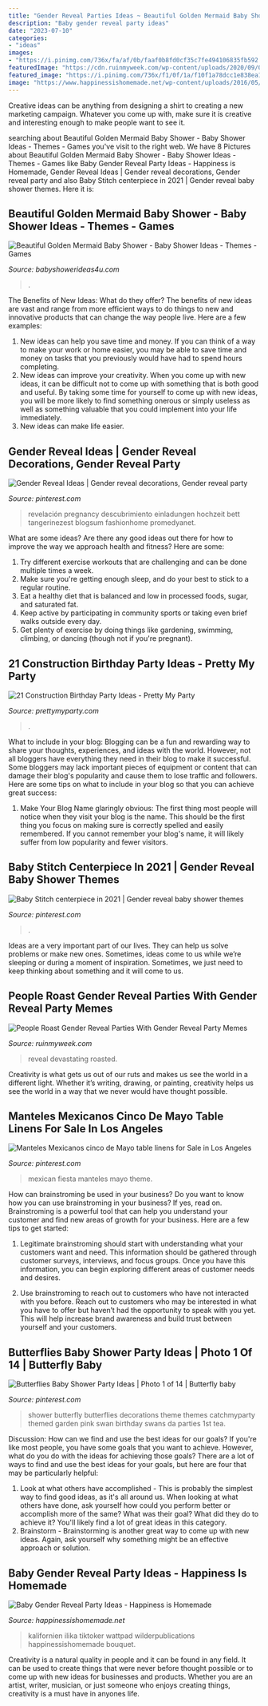 ```yaml
---
title: "Gender Reveal Parties Ideas ~ Beautiful Golden Mermaid Baby Shower"
description: "Baby gender reveal party ideas"
date: "2023-07-10"
categories:
- "ideas"
images:
- "https://i.pinimg.com/736x/fa/af/0b/faaf0b8fd0cf35c7fe494106835fb592.jpg"
featuredImage: "https://cdn.ruinmyweek.com/wp-content/uploads/2020/09/09110119/a-gender-reveal-party-caused-a-devastating-wildfire-so-now-gender-reveal-parties-are-getting-roasted-35.png"
featured_image: "https://i.pinimg.com/736x/f1/0f/1a/f10f1a78dcc1e838ea1976d10a10cc70.jpg"
image: "https://www.happinessishomemade.net/wp-content/uploads/2016/05/Gender-Reveal-Party-Balloon-Bouquet-Boy-or-Girl.jpg"
---
```



Creative ideas can be anything from designing a shirt to creating a new marketing campaign. Whatever you come up with, make sure it is creative and interesting enough to make people want to see it.

	

		
searching about Beautiful Golden Mermaid Baby Shower - Baby Shower Ideas - Themes - Games you've visit to the right web. We have 8 Pictures about Beautiful Golden Mermaid Baby Shower - Baby Shower Ideas - Themes - Games like Baby Gender Reveal Party Ideas - Happiness is Homemade, Gender Reveal Ideas | Gender reveal decorations, Gender reveal party and also Baby Stitch centerpiece in 2021 | Gender reveal baby shower themes. Here it is:
		
    
## Beautiful Golden Mermaid Baby Shower - Baby Shower Ideas - Themes - Games

<img loading=lazy src="https://babyshowerideas4u.com/wp-content/uploads/2017/06/Beautiful-Golden-Mermaid-Shower-Buffet-Chair.jpg" onerror="this.onerror=null;this.src='https://tse1.mm.bing.net/th?id=OIP.bIG1ae80EN-9GPyU9CrqPgHaFb&amp;pid=15.1';" alt="Beautiful Golden Mermaid Baby Shower - Baby Shower Ideas - Themes - Games">

_Source: babyshowerideas4u.com_

>. 

	

The Benefits of New Ideas: What do they offer?
The benefits of new ideas are vast and range from more efficient ways to do things to new and innovative products that can change the way people live. Here are a few examples: 
1. New ideas can help you save time and money. If you can think of a way to make your work or home easier, you may be able to save time and money on tasks that you previously would have had to spend hours completing. 
2. New ideas can improve your creativity. When you come up with new ideas, it can be difficult not to come up with something that is both good and useful. By taking some time for yourself to come up with new ideas, you will be more likely to find something onerous or simply useless as well as something valuable that you could implement into your life immediately. 
3. New ideas can make life easier.

    
## Gender Reveal Ideas | Gender Reveal Decorations, Gender Reveal Party

<img loading=lazy src="https://i.pinimg.com/736x/f9/4b/92/f94b9256e29382819ffe9f9e065efecc.jpg" onerror="this.onerror=null;this.src='https://tse2.mm.bing.net/th?id=OIP.QXKN-ouT7ztzpNQ37pjDLgHaNK&amp;pid=15.1';" alt="Gender Reveal Ideas | Gender reveal decorations, Gender reveal party">

_Source: pinterest.com_

>revelación pregnancy descubrimiento einladungen hochzeit bett tangerinezest blogsum fashionhome promedyanet. 

	

What are some ideas?
Are there any good ideas out there for how to improve the way we approach health and fitness? Here are some: 
1. Try different exercise workouts that are challenging and can be done multiple times a week. 
2. Make sure you're getting enough sleep, and do your best to stick to a regular routine. 
3. Eat a healthy diet that is balanced and low in processed foods, sugar, and saturated fat. 
4. Keep active by participating in community sports or taking even brief walks outside every day. 
5. Get plenty of exercise by doing things like gardening, swimming, climbing, or dancing (though not if you're pregnant).

    
## 21 Construction Birthday Party Ideas - Pretty My Party

<img loading=lazy src="https://www.prettymyparty.com/wp-content/uploads/2017/07/construction-party-ideas-dessert-table.jpg" onerror="this.onerror=null;this.src='https://tse4.mm.bing.net/th?id=OIP.FNiygM3jkBkMzPpRjGd0IgHaJ4&amp;pid=15.1';" alt="21 Construction Birthday Party Ideas - Pretty My Party">

_Source: prettymyparty.com_

>. 

	

What to include in your blog:
Blogging can be a fun and rewarding way to share your thoughts, experiences, and ideas with the world. However, not all bloggers have everything they need in their blog to make it successful. Some bloggers may lack important pieces of equipment or content that can damage their blog's popularity and cause them to lose traffic and followers. Here are some tips on what to include in your blog so that you can achieve great success:
1. Make Your Blog Name glaringly obvious: The first thing most people will notice when they visit your blog is the name. This should be the first thing you focus on making sure is correctly spelled and easily remembered. If you cannot remember your blog's name, it will likely suffer from low popularity and fewer visitors.


    
## Baby Stitch Centerpiece In 2021 | Gender Reveal Baby Shower Themes

<img loading=lazy src="https://i.pinimg.com/736x/f1/0f/1a/f10f1a78dcc1e838ea1976d10a10cc70.jpg" onerror="this.onerror=null;this.src='https://tse2.mm.bing.net/th?id=OIP.w95uoHh6C0mugE3aS1oZ2AHaJ4&amp;pid=15.1';" alt="Baby Stitch centerpiece in 2021 | Gender reveal baby shower themes">

_Source: pinterest.com_

>. 

	

Ideas are a very important part of our lives. They can help us solve problems or make new ones. Sometimes, ideas come to us while we’re sleeping or during a moment of inspiration. Sometimes, we just need to keep thinking about something and it will come to us.

    
## People Roast Gender Reveal Parties With Gender Reveal Party Memes

<img loading=lazy src="https://cdn.ruinmyweek.com/wp-content/uploads/2020/09/09110119/a-gender-reveal-party-caused-a-devastating-wildfire-so-now-gender-reveal-parties-are-getting-roasted-35.png" onerror="this.onerror=null;this.src='https://tse3.mm.bing.net/th?id=OIP.Rgnro39s7hF_cUtRPpfrugHaHn&amp;pid=15.1';" alt="People Roast Gender Reveal Parties With Gender Reveal Party Memes">

_Source: ruinmyweek.com_

>reveal devastating roasted. 

	

Creativity is what gets us out of our ruts and makes us see the world in a different light. Whether it’s writing, drawing, or painting, creativity helps us see the world in a way that we never would have thought possible.

    
## Manteles Mexicanos Cinco De Mayo Table Linens For Sale In Los Angeles

<img loading=lazy src="https://i.pinimg.com/736x/fc/70/29/fc70295b1a526a3edc4eddddd118082b.jpg" onerror="this.onerror=null;this.src='https://tse1.mm.bing.net/th?id=OIP.1yE3h7FGDTOM0UHfULGBpAHaJ4&amp;pid=15.1';" alt="Manteles Mexicanos cinco de Mayo table linens for Sale in Los Angeles">

_Source: pinterest.com_

>mexican fiesta manteles mayo theme. 

	

How can brainstroming be used in your business?
Do you want to know how you can use brainstroming in your business? If yes, read on. Brainstroming is a powerful tool that can help you understand your customer and find new areas of growth for your business. Here are a few tips to get started:
1. Legitimate brainstroming should start with understanding what your customers want and need. This information should be gathered through customer surveys, interviews, and focus groups. Once you have this information, you can begin exploring different areas of customer needs and desires.

2. Use brainstroming to reach out to customers who have not interacted with you before. Reach out to customers who may be interested in what you have to offer but haven’t had the opportunity to speak with you yet. This will help increase brand awareness and build trust between yourself and your customers.


    
## Butterflies Baby Shower Party Ideas | Photo 1 Of 14 | Butterfly Baby

<img loading=lazy src="https://i.pinimg.com/736x/fa/af/0b/faaf0b8fd0cf35c7fe494106835fb592.jpg" onerror="this.onerror=null;this.src='https://tse3.mm.bing.net/th?id=OIP.e1yfwb1MwN9Oag2q1E8kTAHaLG&amp;pid=15.1';" alt="Butterflies Baby Shower Party Ideas | Photo 1 of 14 | Butterfly baby">

_Source: pinterest.com_

>shower butterfly butterflies decorations theme themes catchmyparty themed garden pink swan birthday swans da parties 1st tea. 

	

Discussion: How can we find and use the best ideas for our goals?
If you're like most people, you have some goals that you want to achieve. However, what do you do with the ideas for achieving those goals? 
There are a lot of ways to find and use the best ideas for your goals, but here are four that may be particularly helpful: 

1) Look at what others have accomplished - This is probably the simplest way to find good ideas, as it's all around us. When looking at what others have done, ask yourself how could you perform better or accomplish more of the same? What was their goal? What did they do to achieve it? You'll likely find a lot of great ideas in this category. 
2) Brainstorm - Brainstorming is another great way to come up with new ideas. Again, ask yourself why something might be an effective approach or solution.

    
## Baby Gender Reveal Party Ideas - Happiness Is Homemade

<img loading=lazy src="https://www.happinessishomemade.net/wp-content/uploads/2016/05/Gender-Reveal-Party-Balloon-Bouquet-Boy-or-Girl.jpg" onerror="this.onerror=null;this.src='https://tse1.mm.bing.net/th?id=OIP.bOSsJlDCyPDU4PnOdk1iGgHaJ-&amp;pid=15.1';" alt="Baby Gender Reveal Party Ideas - Happiness is Homemade">

_Source: happinessishomemade.net_

>kalifornien ilika tiktoker wattpad wilderpublications happinessishomemade bouquet. 

	

Creativity is a natural quality in people and it can be found in any field. It can be used to create things that were never before thought possible or to come up with new ideas for businesses and products. Whether you are an artist, writer, musician, or just someone who enjoys creating things, creativity is a must have in anyones life.

